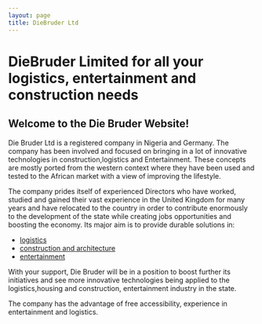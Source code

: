 ```yaml
---
layout: page
title: DieBruder Ltd
---
```


# DieBruder Limited for all your logistics, entertainment and construction needs

## Welcome to the Die Bruder Website!

Die Bruder Ltd is a registered company in Nigeria and Germany. The company
has been involved and focused on bringing in a lot of innovative
technologies in construction,logistics and Entertainment. These concepts are
mostly ported from the western context where they have been used and tested
to the African market with a view of improving the lifestyle. 

The company prides itself of experienced Directors who have worked, studied
and gained their vast experience in the United Kingdom for many years and
have relocated to the country in order to contribute enormously to the
development of the state while creating jobs opportunities  and boosting the
economy. Its major aim is to provide durable solutions in:

- [logistics](logistics.html)
- [construction and architecture](construction-and-architecture.html)
- [entertainment](entertainment.html)

With your support, Die Bruder will be in a position to boost further its
initiatives and see more innovative technologies being applied to the
logistics,housing and construction, entertainment industry in the state.

The company has the advantage of free accessibility, experience in
entertainment and logistics. 
